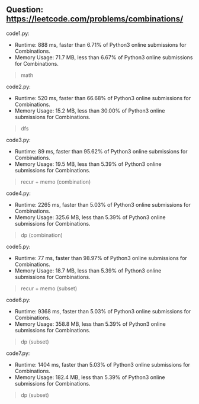 ## Question: https://leetcode.com/problems/combinations/

code1.py:
* Runtime: 888 ms, faster than 6.71% of Python3 online submissions for Combinations.
* Memory Usage: 71.7 MB, less than 6.67% of Python3 online submissions for Combinations.
> math

code2.py:
* Runtime: 520 ms, faster than 66.68% of Python3 online submissions for Combinations.
* Memory Usage: 15.2 MB, less than 30.00% of Python3 online submissions for Combinations.
> dfs

code3.py:
* Runtime: 89 ms, faster than 95.62% of Python3 online submissions for Combinations.
* Memory Usage: 19.5 MB, less than 5.39% of Python3 online submissions for Combinations.
> recur + memo (combination)

code4.py:
* Runtime: 2265 ms, faster than 5.03% of Python3 online submissions for Combinations.
* Memory Usage: 325.6 MB, less than 5.39% of Python3 online submissions for Combinations.
> dp (combination)

code5.py:
* Runtime: 77 ms, faster than 98.97% of Python3 online submissions for Combinations.
* Memory Usage: 18.7 MB, less than 5.39% of Python3 online submissions for Combinations.
> recur + memo (subset)

code6.py:
* Runtime: 9368 ms, faster than 5.03% of Python3 online submissions for Combinations.
* Memory Usage: 358.8 MB, less than 5.39% of Python3 online submissions for Combinations.
> dp (subset)

code7.py:
* Runtime: 1404 ms, faster than 5.03% of Python3 online submissions for Combinations.
* Memory Usage: 182.4 MB, less than 5.39% of Python3 online submissions for Combinations.
> dp (subset)